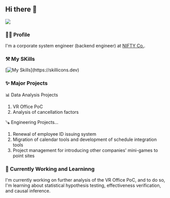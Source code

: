 ## Hi there 👋

<img src="https://komarev.com/ghpvc/?username=your-github-username&style=flat-square&abbreviated=true">

### 👨‍💻 Profile
I'm a corporate system engineer (backend engineer) at [NIFTY Co.](https://engineering.nifty.co.jp/).
  
### ⚒️ My SKills
[![My Skills](https://skillicons.dev/icons?perline=5&i=py,go,ruby,rails,linux,aws,gcp,terraform,dynamodb,mysql,postgres,docker,githubactions,p5js,)](https://skillicons.dev)

### ✨ Major Projects
📊 Data Analysis Projects
1. VR Office PoC
2. Analysis of cancellation factors

🪚 Engineering Projects...
1. Renewal of employee ID issuing system
2. Migration of calendar tools and development of schedule integration tools
3. Project management for introducing other companies' mini-games to point sites

### 🌱 Currently Working and Learninng
I'm currently working on further analysis of the VR Office PoC, and to do so, I'm learning about statistical hypothesis testing, effectiveness verification, and causal inference.
